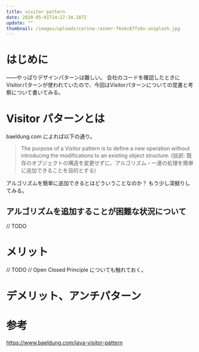 ```yaml
---
title: visitor pattern
date: 2020-05-01T14:27:34.187Z
update: ""
thumbnail: /images/uploads/corina-rainer-f6s6c67fzbs-unsplash.jpg
---
```

# はじめに
――やっぱりデザインパターンは難しい。
会社のコードを確認したときにVisitorパターンが使われていたので、今回はVisitorパターンについての覚書と考察について書いてみる。

# Visitor パターンとは

baeldung.com によれば以下の通り。
> The purpose of a Visitor pattern is to define a new operation without introducing the modifications to an existing object structure.
(拙訳: 既存のオブジェクトの構造を変更せずに、アルゴリズム・一連の処理を簡単に追加できることを目的とする)

アルゴリズムを簡単に追加できるとはどういうことなのか？
もう少し深掘りしてみる。

## アルゴリズムを追加することが困難な状況について

// TODO

# メリット

// TODO 
// Open Closed Principle についても触れておく。

# デメリット、アンチパターン

# 参考
https://www.baeldung.com/java-visitor-pattern